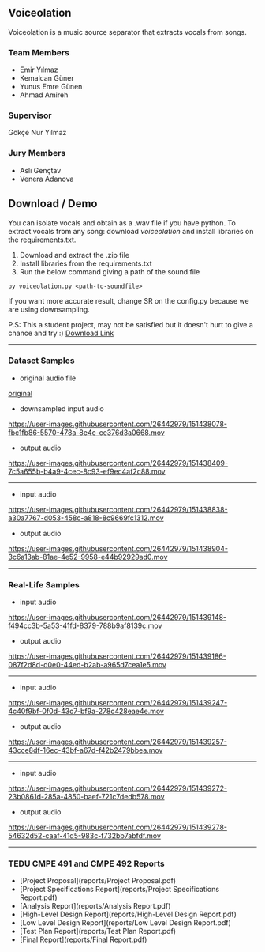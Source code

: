
## Voiceolation

Voiceolation is a music source separator that extracts vocals from songs. 

### Team Members
- Emir Yılmaz 
- Kemalcan Güner
- Yunus Emre Günen
- Ahmad Amireh

### Supervisor 
Gökçe Nur Yılmaz 

### Jury Members
- Aslı Gençtav
- Venera Adanova

## Download / Demo

You can isolate vocals and obtain as a .wav file if you have python.
To extract vocals from any song: download _voiceolation_ and install libraries on the requirements.txt.

1. Download and extract the .zip file
2. Install libraries from the requirements.txt
3. Run the below command giving a path of the sound file
```
py voiceolation.py <path-to-soundfile>
```

If you want more accurate result, change SR on the config.py because we are using downsampling.

P.S: This a student project, may not be satisfied but it doesn't hurt to give a chance and try :)
[Download Link](https://github.com/voiceolation/voiceolation/releases/download/v0.1.0-alpha/voiceolation.zip)

------------

### Dataset Samples
  * original audio file

[original](https://user-images.githubusercontent.com/26442979/151437532-4ad6071a-43db-43cc-966c-039b7f697d3d.mov)

  * downsampled input audio

https://user-images.githubusercontent.com/26442979/151438078-fbc1fb86-5570-478a-8e4c-ce376d3a0668.mov

  * output audio

https://user-images.githubusercontent.com/26442979/151438409-7c5a655b-b4a9-4cec-8c93-ef9ec4af2c88.mov

--------------------------------------------------------------

  * input audio

https://user-images.githubusercontent.com/26442979/151438838-a30a7767-d053-458c-a818-8c9669fc1312.mov

  * output audio

https://user-images.githubusercontent.com/26442979/151438904-3c6a13ab-81ae-4e52-9958-e44b92929ad0.mov

--------------------------------------------------------------

### Real-Life Samples

  * input audio

https://user-images.githubusercontent.com/26442979/151439148-f494cc3b-5a53-41fd-8379-788b9af8139c.mov

  * output audio

https://user-images.githubusercontent.com/26442979/151439186-087f2d8d-d0e0-44ed-b2ab-a965d7cea1e5.mov

--------------------------------------------------------------
  * input audio

https://user-images.githubusercontent.com/26442979/151439247-4c40f9bf-0f0d-43c7-bf9a-278c428eae4e.mov

  * output audio

https://user-images.githubusercontent.com/26442979/151439257-43cce8df-16ec-43bf-a67d-f42b2479bbea.mov

--------------------------------------------------------------
  * input audio

https://user-images.githubusercontent.com/26442979/151439272-23b0861d-285a-4850-baef-721c7dedb578.mov

  * output audio

https://user-images.githubusercontent.com/26442979/151439278-54632d52-caaf-41d5-983c-f732bb7abfdf.mov

--------------------------------------------------------------

### TEDU CMPE 491 and CMPE 492 Reports

* [Project Proposal](reports/Project Proposal.pdf)
* [Project Specifications Report](reports/Project Specifications Report.pdf)
* [Analysis Report](reports/Analysis Report.pdf)
* [High-Level Design Report](reports/High-Level Design Report.pdf)
* [Low Level Design Report](reports/Low Level Design Report.pdf)
* [Test Plan Report](reports/Test Plan Report.pdf)
* [Final Report](reports/Final Report.pdf)
